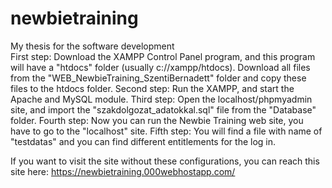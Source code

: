 # newbietraining
My thesis for the software development<br>
First step: Download the XAMPP Control Panel program, and this program will have a "htdocs" folder (usually c://xampp/htdocs). Download all files from the "WEB_NewbieTraining_SzentiBernadett" folder and copy these files to the htdocs folder.
Second step: Run the XAMPP, and start the Apache and MySQL module.
Third step: Open the localhost/phpmyadmin site, and import the "szakdolgozat_adatokkal.sql" file from the "Database" folder.
Fourth step: Now you can run the Newbie Training web site, you have to go to the "localhost" site.
Fifth step: You will find a file with name of "testdatas" and you can find different entitlements for the log in.

If you want to visit the site without these configurations, you can reach this site here: https://newbietraining.000webhostapp.com/
